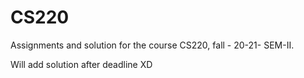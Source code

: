 # CS220 

Assignments and solution for the course CS220, fall - 20-21- SEM-II.

Will add solution after deadline XD 
